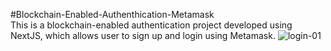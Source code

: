 #Blockchain-Enabled-Authenthication-Metamask
<br>
This is a blockchain-enabled authentication project developed using NextJS, which allows user to sign up and login using Metamask.
![login-01](https://github.com/user-attachments/assets/6957a903-b110-4100-a3b5-4245fb296266)
